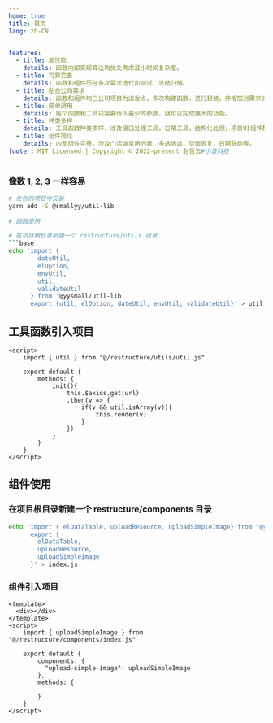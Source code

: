 ```yaml
---
home: true
title: 首页
lang: zh-CN


features:
  - title: 高性能
    details: 函数内部实现算法均优先考虑最小时间复杂度。
  - title: 可靠完备
    details: 函数和组件历经多次需求迭代和测试，总结归纳。
  - title: 贴合公司需求
    details: 函数和组件均已公司项目为出发点，多次构建函数，进行封装，并增加对需求扩展性。
  - title: 简单调用
    details: 每个函数和工具只需要传入最少的参数，就可以完成强大的功能。
  - title: 种类多样
    details: 工具函数种类多样，涉及接口处理工具，日期工具，结构化处理，项目UI组件配置工具，金额计算工具等。
  - title: 组件简化
    details: 内部组件完善，涉及门店端常用列表，多选筛选，页面恢复，日期联动等。
footer: MIT Licensed | Copyright © 2022-present 赵哲云#小波科技
---
```


### 像数 1, 2, 3 一样容易

<CodeGroup>
  <CodeGroupItem title="YARN" active>

```bash
# 在你的项目中安装
yarn add -S @smallyy/util-lib
 
# 函数使用

# 在项目根目录新建一个 restructure/utils 目录
```base
echo 'import {
        dateUtil,
        elOption,
        envUtil,
        util,
        validateUtil
      } from '@yysmall/util-lib'
      export {util, elOption, dateUtil, envUtil, validateUtil}' > util.js
```
 </CodeGroupItem>
</CodeGroup>

## 工具函数引入项目
```vue
<script>
    import { util } from "@/restructure/utils/util.js"

    export default {
        methods: {
            init(){
                this.$axios.get(url)
                .then(v => {
                    if(v && util.isArray(v)){
                        this.render(v)
                    }
                })
            }        
        }    
    }
</script>
```
  
## 组件使用

### 在项目根目录新建一个 restructure/components 目录
```bash
echo 'import { elDataTable, uploadResource, uploadSimpleImage} from "@yysmall/util-lib"
      export {
      	elDataTable,
      	uploadResource,
      	uploadSimpleImage
      }' > index.js
```

### 组件引入项目
```vue
<template>
  <div></div>
</template>
<script>
    import { uploadSimpleImage } from "@/restructure/components/index.js"

    export default {
        components: {
          "upload-simple-image": uploadSimpleImage  
        },     
        methods: {
      
        }    
    }
</script>
```

